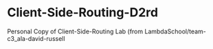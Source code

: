 # Client-Side-Routing-D2rd
Personal Copy of Client-Side-Routing Lab (from LambdaSchool/team-c3_ala-david-russell 
